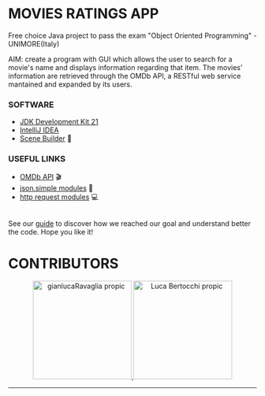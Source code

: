 # MOVIES RATINGS APP

Free choice Java project to pass the exam "Object Oriented Programming" - UNIMORE(Italy)

AIM: create a program with GUI which allows the user to search for a movie's name and displays information regarding that item.
The movies' information are retrieved through the OMDb API, a RESTful web service mantained and expanded by its users.

### SOFTWARE
* [JDK Development Kit 21](https://www.oracle.com/it/java/technologies/downloads/)
* [IntelliJ IDEA](https://www.jetbrains.com/idea/)
* [Scene Builder](https://gluonhq.com/products/scene-builder/) 🔨

### USEFUL LINKS
* [OMDb API](https://www.omdbapi.com/) 🎬
* [json.simple modules](https://www.javatpoint.com/java-json-example) 🙌
* [http request modules](https://docs.oracle.com/en/java/javase/11/docs/api/java.net.http/java/net/http/HttpClient.html) 💻

<br>
See our <a href="Guide/">guide</a> to discover how we reached our goal and understand better the code. Hope you like it!

<br>

# CONTRIBUTORS

<p align="center">
    <a href="https://github.com/Gianlu03">
        <img src="https://avatars.githubusercontent.com/u/101069296?v=4" width="200" height="200" title="gianlucaRavaglia propic">
    </a>
    <a href="https://github.com/BertocchiLuca">
        <img src="https://avatars.githubusercontent.com/u/101472042?v=4" width="200" height="200" alt="Luca Bertocchi propic">
    </a>
</p>

<hr>
